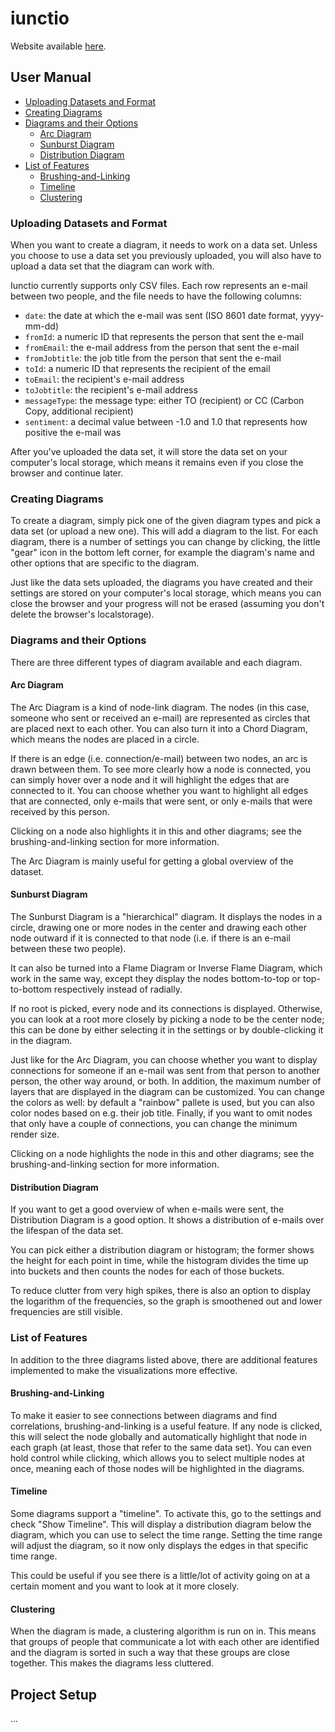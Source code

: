 # iunctio

Website available [here](https://iunctio.radu.space).

## User Manual

- [Uploading Datasets and Format](#uploading-datasets-and-format)
- [Creating Diagrams](#creating-diagrams)
- [Diagrams and their Options](#diagrams-and-their-options)
  - [Arc Diagram](#arc-diagram)
  - [Sunburst Diagram](#sunburst-diagram)
  - [Distribution Diagram](#distribution-diagram)
- [List of Features](#list-of-features)
  - [Brushing-and-Linking](#brushing-and-linking)
  - [Timeline](#timeline)
  - [Clustering](#clustering)

### Uploading Datasets and Format

When you want to create a diagram, it needs to work on a data set. Unless you choose to use a data set you previously
uploaded, you will also have to upload a data set that the diagram can work with.

Iunctio currently supports only CSV files. Each row represents an e-mail between two people, and the file needs to have
the following columns:

- `date`: the date at which the e-mail was sent (ISO 8601 date format, yyyy-mm-dd)
- `fromId`: a numeric ID that represents the person that sent the e-mail
- `fromEmail`: the e-mail address from the person that sent the e-mail
- `fromJobtitle`: the job title from the person that sent the e-mail
- `toId`: a numeric ID that represents the recipient of the email
- `toEmail`: the recipient's e-mail address
- `toJobtitle`: the recipient's e-mail address
- `messageType`: the message type: either TO (recipient) or CC (Carbon Copy, additional recipient)
- `sentiment`: a decimal value between -1.0 and 1.0 that represents how positive the e-mail was

After you've uploaded the data set, it will store the data set on your computer's local storage, which means it remains
even if you close the browser and continue later.

### Creating Diagrams

To create a diagram, simply pick one of the given diagram types and pick a data set (or upload a new one). This will
add a diagram to the list. For each diagram, there is a number of settings you can change by clicking, the little
"gear" icon in the bottom left corner, for example the diagram's name and other options that are specific to the
diagram.

Just like the data sets uploaded, the diagrams you have created and their settings are stored on your computer's local
storage, which means you can close the browser and your progress will not be erased (assuming you don't delete the
browser's localstorage).

### Diagrams and their Options

There are three different types of diagram available and each diagram.

#### Arc Diagram

The Arc Diagram is a kind of node-link diagram. The nodes (in this case, someone who sent or received an e-mail) are
represented as circles that are placed next to each other. You can also turn it into a Chord Diagram, which means the
nodes are placed in a circle.

If there is an edge (i.e. connection/e-mail) between two nodes, an arc is drawn between them. To see more clearly how a
node is connected, you can simply hover over a node and it will highlight the edges that are connected to it. You can
choose whether you want to highlight all edges that are connected, only e-mails that were sent, or only e-mails that
were received by this person.

Clicking on a node also highlights it in this and other diagrams; see the brushing-and-linking section for more
information.

The Arc Diagram is mainly useful for getting a global overview of the dataset.

#### Sunburst Diagram

The Sunburst Diagram is a "hierarchical" diagram. It displays the nodes in a circle, drawing one or more nodes in the
center and drawing each other node outward if it is connected to that node (i.e. if there is an e-mail between these
two people).

It can also be turned into a Flame Diagram or Inverse Flame Diagram, which work in the same way, except they display
the nodes bottom-to-top or top-to-bottom respectively instead of radially.

If no root is picked, every node and its connections is displayed. Otherwise, you can look at a root more closely by
picking a node to be the center node; this can be done by either selecting it in the settings or by double-clicking it in the diagram.

Just like for the Arc Diagram, you can choose whether you want to display connections for someone if an e-mail was sent
from that person to another person, the other way around, or both. In addition, the maximum number of layers that are
displayed in the diagram can be customized. You can change the colors as well: by default a "rainbow" pallete is used,
but you can also color nodes based on e.g. their job title. Finally, if you want to omit nodes that only have a couple
of connections, you can change the minimum render size.

Clicking on a node highlights the node in this and other diagrams; see the brushing-and-linking section for more
information.

#### Distribution Diagram

If you want to get a good overview of when e-mails were sent, the Distribution Diagram is a good option. It shows a
distribution of e-mails over the lifespan of the data set.

You can pick either a distribution diagram or histogram; the former shows the height for each point in time, while the
histogram divides the time up into buckets and then counts the nodes for each of those buckets.

To reduce clutter from very high spikes, there is also an option to display the logarithm of the frequencies, so the
graph is smoothened out and lower frequencies are still visible.

### List of Features

In addition to the three diagrams listed above, there are additional features implemented to make the visualizations more effective.

#### Brushing-and-Linking

To make it easier to see connections between diagrams and find correlations, brushing-and-linking is a useful feature.
If any node is clicked, this will select the node globally and automatically highlight that node in each graph (at
least, those that refer to the same data set). You can even hold control while clicking, which allows you to select
multiple nodes at once, meaning each of those nodes will be highlighted in the diagrams.

#### Timeline

Some diagrams support a "timeline". To activate this, go to the settings and check "Show Timeline". This will display a
distribution diagram below the diagram, which you can use to select the time range. Setting the time range will adjust
the diagram, so it now only displays the edges in that specific time range.

This could be useful if you see there is a little/lot of activity going on at a certain moment and you want to look at
it more closely.

#### Clustering

When the diagram is made, a clustering algorithm is run on in. This means that groups of people that communicate a lot
with each other are identified and the diagram is sorted in such a way that these groups are close together. This makes
the diagrams less cluttered.

## Project Setup

...
